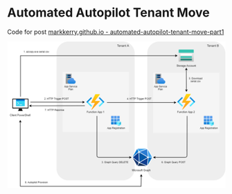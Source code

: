 # Automated Autopilot Tenant Move

Code for post [markkerry.github.io - automated-autopilot-tenant-move-part1](https://markkerry.github.io/posts/2021/09/automated-autopilot-tenant-move-part1/)

![AutopilotTenantMove](media/AutopilotTenantMove.png)